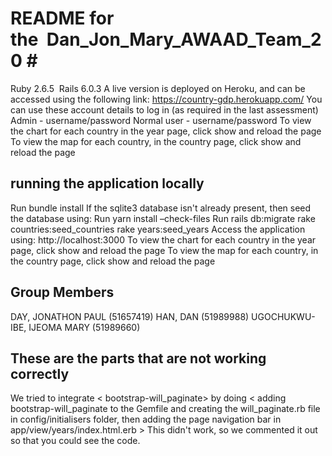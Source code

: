 # README for the  Dan_Jon_Mary_AWAAD_Team_20 #  
Ruby 2.6.5  Rails 6.0.3
A live version is deployed on Heroku, and can be accessed using the following link:
https://country-gdp.herokuapp.com/
You can use these account details to log in (as required in the last assessment)
Admin - username/password
Normal user - username/password
To view the chart for each country in the year page, click show and reload the page
To view the map for each country, in the country page, click show and reload the page

## running the application locally ##
Run bundle install If the sqlite3 database isn't already present, then seed the database using:
Run yarn install –check-files
Run rails db:migrate
rake countries:seed_countries 
rake years:seed_years
Access the application using: http://localhost:3000
To view the chart for each country in the year page, click show and reload the page
To view the map for each country, in the country page, click show and reload the page

## Group Members ##
DAY, JONATHON PAUL (51657419)
HAN, DAN (51989988)
UGOCHUKWU-IBE, IJEOMA MARY (51989660)

## These are the parts that are not working correctly ##
We tried to integrate < bootstrap-will_paginate> by doing < adding bootstrap-will_paginate to the Gemfile and creating the will_paginate.rb file in config/initialisers folder, then adding the page navigation bar in app/view/years/index.html.erb >
This didn't work, so we commented it out so that you could see the code.
